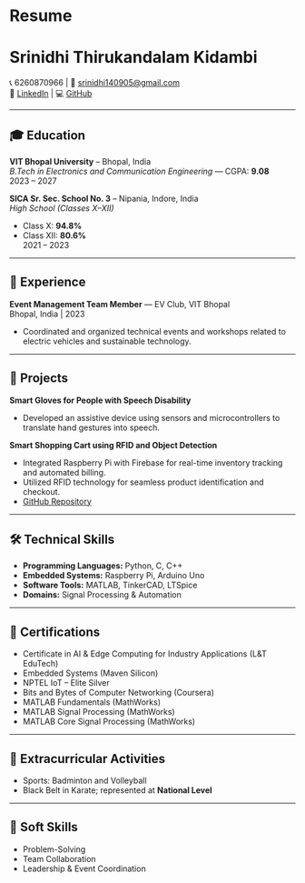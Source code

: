 # Resume
# Srinidhi Thirukandalam Kidambi

📞 6260870966 | 📧 [srinidhi140905@gmail.com](mailto:srinidhi140905@gmail.com)  
🔗 [LinkedIn](https://linkedin.com/in/srinidhi-tk-76ba27289) | 💻 [GitHub](https://github.com/Srinidhi1405)

---

## 🎓 Education

**VIT Bhopal University** – Bhopal, India  
_B.Tech in Electronics and Communication Engineering_ — CGPA: **9.08**  
2023 – 2027  

**SICA Sr. Sec. School No. 3** – Nipania, Indore, India  
_High School (Classes X–XII)_  
- Class X: **94.8%**  
- Class XII: **80.6%**  
2021 – 2023  

---

## 💼 Experience

**Event Management Team Member** — EV Club, VIT Bhopal  
Bhopal, India | 2023  
- Coordinated and organized technical events and workshops related to electric vehicles and sustainable technology.  

---

## 🚀 Projects

**Smart Gloves for People with Speech Disability**  
- Developed an assistive device using sensors and microcontrollers to translate hand gestures into speech.  

**Smart Shopping Cart using RFID and Object Detection**  
- Integrated Raspberry Pi with Firebase for real-time inventory tracking and automated billing.  
- Utilized RFID technology for seamless product identification and checkout.  
- [GitHub Repository](https://github.com/Srinidhi1405/Smart-Shopping-Cart-using-RFID)  

---

## 🛠️ Technical Skills

- **Programming Languages:** Python, C, C++  
- **Embedded Systems:** Raspberry Pi, Arduino Uno  
- **Software Tools:** MATLAB, TinkerCAD, LTSpice  
- **Domains:** Signal Processing & Automation  

---

## 📜 Certifications

- Certificate in AI & Edge Computing for Industry Applications (L&T EduTech)  
- Embedded Systems (Maven Silicon)  
- NPTEL IoT – Elite Silver  
- Bits and Bytes of Computer Networking (Coursera)  
- MATLAB Fundamentals (MathWorks)  
- MATLAB Signal Processing (MathWorks)  
- MATLAB Core Signal Processing (MathWorks)  

---

## 🌟 Extracurricular Activities

- Sports: Badminton and Volleyball  
- Black Belt in Karate; represented at **National Level**  

---

## 🤝 Soft Skills

- Problem-Solving  
- Team Collaboration  
- Leadership & Event Coordination  
